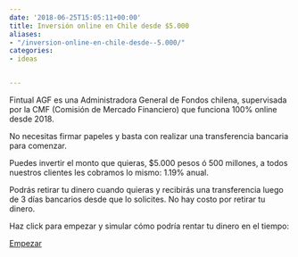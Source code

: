 ```yaml
---
date: '2018-06-25T15:05:11+00:00'
title: Inversión online en Chile desde $5.000
aliases:
- "/inversion-online-en-chile-desde--5.000/"
categories:
- ideas


---
```

Fintual AGF es una Administradora General de Fondos chilena, supervisada por la CMF (Comisión de Mercado Financiero) que funciona 100% online desde 2018.

No necesitas firmar papeles y basta con realizar una transferencia bancaria para comenzar.

Puedes invertir el monto que quieras, $5.000 pesos ó 500 millones, a todos nuestros clientes les cobramos lo mismo: 1.19% anual.

Podrás retirar tu dinero cuando quieras y recibirás una transferencia luego de 3 días bancarios desde que lo solicites. No hay costo por retirar tu dinero.

Haz click para empezar y simular cómo podría rentar tu dinero en el tiempo:

<a class="simulator-page__button btn btn--secondary" href="https://fintual.com/?utm_source=edu&utm_medium=landing&utm_campaign=inversion-online#empezar">Empezar</a>
